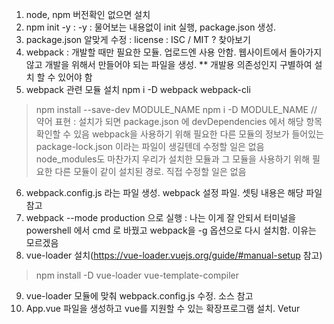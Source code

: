 1. node, npm 버전확인 없으면 설치
2. npm init -y 
  : -y : 물어보는 내용없이 init 실행, package.json 생성. 
3. package.json 알맞게 수정 
  : license : ISC / MIT ? 찾아보기
4. webpack : 개발할 때만 필요한 모듈. 업로드엔 사용 안함. 웹사이트에서 돌아가지 않고 개발을 위해서 만들어야 되는 파일을 생성.
 ** 개발용 의존성인지 구별하여 설치 할 수 있어야 함
5. webpack 관련 모듈 설치 npm i -D webpack webpack-cli
> npm install --save-dev MODULE_NAME 
> npm i -D MODULE_NAME // 약어 표현
 : 설치가 되면 package.json 에 devDependencies 에서 해당 항목 확인할 수 있음
   webpack을 사용하기 위해 필요한 다른 모듈의 정보가 들어있는 package-lock.json 이라는 파일이 생길텐데 수정할 일은 없음
   node_modules도 마찬가지 우리가 설치한 모듈과 그 모듈을 사용하기 위해 필요한 다른 모듈이 같이 설치된 경로. 직접 수정할 일은 없음
6. webpack.config.js 라는 파일 생성. webpack 설정 파일. 셋팅 내용은 해당 파일 참고
7. webpack --mode production 으로 실행
  : 나는 이게 잘 안되서 터미널을 powershell 에서 cmd 로 바꿨고 webpack을 -g 옵션으로 다시 설치함. 이유는 모르겠음
8. vue-loader 설치(https://vue-loader.vuejs.org/guide/#manual-setup 참고)
> npm install -D vue-loader vue-template-compiler
9. vue-loader 모듈에 맞춰 webpack.config.js 수정. 소스 참고
10. App.vue 파일을 생성하고 vue를 지원할 수 있는 확장프로그램 설치. Vetur
